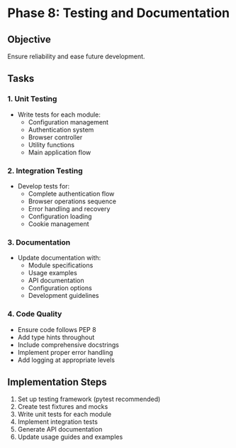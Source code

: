 # Phase 8: Testing and Documentation

## Objective

Ensure reliability and ease future development.

## Tasks

### 1. Unit Testing

- Write tests for each module:
  - Configuration management
  - Authentication system
  - Browser controller
  - Utility functions
  - Main application flow

### 2. Integration Testing

- Develop tests for:
  - Complete authentication flow
  - Browser operations sequence
  - Error handling and recovery
  - Configuration loading
  - Cookie management

### 3. Documentation

- Update documentation with:
  - Module specifications
  - Usage examples
  - API documentation
  - Configuration options
  - Development guidelines

### 4. Code Quality

- Ensure code follows PEP 8
- Add type hints throughout
- Include comprehensive docstrings
- Implement proper error handling
- Add logging at appropriate levels

## Implementation Steps

1. Set up testing framework (pytest recommended)
2. Create test fixtures and mocks
3. Write unit tests for each module
4. Implement integration tests
5. Generate API documentation
6. Update usage guides and examples
